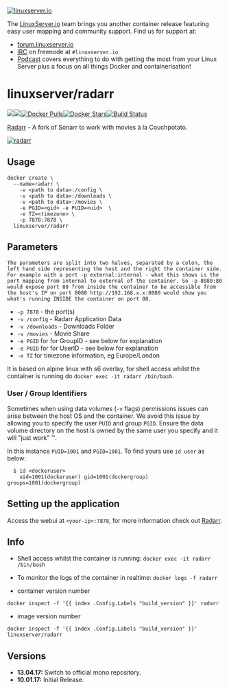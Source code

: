 [linuxserverurl]: https://linuxserver.io
[forumurl]: https://forum.linuxserver.io
[ircurl]: https://www.linuxserver.io/irc/
[podcasturl]: https://www.linuxserver.io/podcast/
[appurl]: https://github.com/Radarr/Radarr
[hub]: https://hub.docker.com/r/linuxserver/radarr/

[![linuxserver.io](https://raw.githubusercontent.com/linuxserver/docker-templates/master/linuxserver.io/img/linuxserver_medium.png)][linuxserverurl]

The [LinuxServer.io][linuxserverurl] team brings you another container release featuring easy user mapping and community support. Find us for support at:
* [forum.linuxserver.io][forumurl]
* [IRC][ircurl] on freenode at `#linuxserver.io`
* [Podcast][podcasturl] covers everything to do with getting the most from your Linux Server plus a focus on all things Docker and containerisation!

# linuxserver/radarr
[![](https://images.microbadger.com/badges/version/linuxserver/radarr.svg)](https://microbadger.com/images/linuxserver/radarr "Get your own version badge on microbadger.com")[![](https://images.microbadger.com/badges/image/linuxserver/radarr.svg)](http://microbadger.com/images/linuxserver/radarr "Get your own image badge on microbadger.com")[![Docker Pulls](https://img.shields.io/docker/pulls/linuxserver/radarr.svg)][hub][![Docker Stars](https://img.shields.io/docker/stars/linuxserver/radarr.svg)][hub][![Build Status](http://jenkins.linuxserver.io:8080/buildStatus/icon?job=Dockers/LinuxServer.io/linuxserver-radarr)](http://jenkins.linuxserver.io:8080/job/Dockers/job/LinuxServer.io/job/linuxserver-radarr/)

[Radarr][appurl] - A fork of Sonarr to work with movies à la Couchpotato. 

[![radarr](https://raw.githubusercontent.com/linuxserver/docker-templates/master/linuxserver.io/img/radarr.png)][appurl]

## Usage

```
docker create \
  --name=radarr \
	-v <path to data>:/config \
	-v <path to data>:/downloads \
	-v <path to data>:/movies \
	-e PGID=<gid> -e PUID=<uid>  \
	-e TZ=<timezone> \
	-p 7878:7878 \
  linuxserver/radarr
```

## Parameters

`The parameters are split into two halves, separated by a colon, the left hand side representing the host and the right the container side. 
For example with a port -p external:internal - what this shows is the port mapping from internal to external of the container.
So -p 8080:80 would expose port 80 from inside the container to be accessible from the host's IP on port 8080
http://192.168.x.x:8080 would show you what's running INSIDE the container on port 80.`


* `-p 7878` - the port(s)
* `-v /config` - Radarr Application Data
* `-v /downloads` - Downloads Folder
* `-v /movies` - Movie Share
* `-e PGID` for for GroupID - see below for explanation
* `-e PUID` for for UserID - see below for explanation
* `-e TZ` for timezone information, eg Europe/London

It is based on alpine linux with s6 overlay, for shell access whilst the container is running do `docker exec -it radarr /bin/bash`.

### User / Group Identifiers

Sometimes when using data volumes (`-v` flags) permissions issues can arise between the host OS and the container. We avoid this issue by allowing you to specify the user `PUID` and group `PGID`. Ensure the data volume directory on the host is owned by the same user you specify and it will "just work" ™.

In this instance `PUID=1001` and `PGID=1001`. To find yours use `id user` as below:

```
  $ id <dockeruser>
    uid=1001(dockeruser) gid=1001(dockergroup) groups=1001(dockergroup)
```

## Setting up the application

Access the webui at `<your-ip>:7878`, for more information check out [Radarr][appurl].

## Info

* Shell access whilst the container is running: `docker exec -it radarr /bin/bash`
* To monitor the logs of the container in realtime: `docker logs -f radarr`

* container version number 

`docker inspect -f '{{ index .Config.Labels "build_version" }}' radarr`

* image version number

`docker inspect -f '{{ index .Config.Labels "build_version" }}' linuxserver/radarr`

## Versions

+ **13.04.17:** Switch to official mono repository.
+ **10.01.17:** Initial Release.
